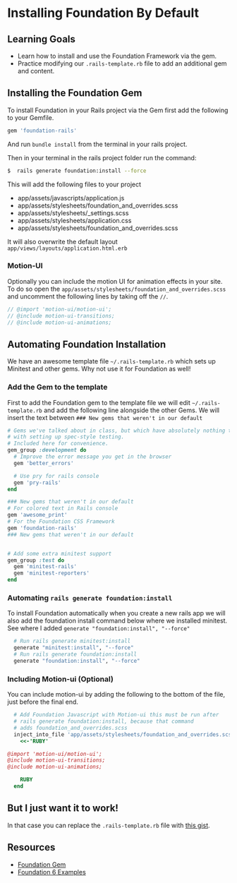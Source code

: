 #  Installing Foundation By Default

## Learning Goals
- Learn how to install and use the Foundation Framework via the gem.
- Practice modifying our `.rails-template.rb` file to add an additional gem and content.

## Installing the Foundation Gem

To install Foundation in your Rails project via the Gem first add the following to your Gemfile.

```ruby
gem 'foundation-rails'
```

And run `bundle install` from the terminal in your rails project.  


Then in your terminal in the rails project folder run the command:

```bash
$  rails generate foundation:install --force
```

This will add the following files to your project
-  app/assets/javascripts/application.js
-  app/assets/stylesheets/foundation_and_overrides.scss
-  app/assets/stylesheets/_settings.scss
-  app/assets/stylesheets/application.css
-  app/assets/stylesheets/foundation_and_overrides.scss  

It will also overwrite the default layout `app/views/layouts/application.html.erb`

### Motion-UI

Optionally you can include the motion UI for animation effects in your site.  To do so open the `app/assets/stylesheets/foundation_and_overrides.scss` and uncomment the following lines by taking off the `//`.

```scss
// @import 'motion-ui/motion-ui';
// @include motion-ui-transitions;
// @include motion-ui-animations;
```


## Automating Foundation Installation

We have an awesome template file `~/.rails-template.rb` which sets up Minitest and other gems.  Why not use it for Foundation as well!

### Add the Gem to the template

First to add the Foundation gem to the template file we will edit `~/.rails-template.rb`  and add the following line alongside the other Gems.  We will insert the text between `### New gems that weren't in our default`


```ruby
# Gems we've talked about in class, but which have absolutely nothing to do
# with setting up spec-style testing.
# Included here for convenience.
gem_group :development do
  # Improve the error message you get in the browser
  gem 'better_errors'

  # Use pry for rails console
  gem 'pry-rails'
end

### New gems that weren't in our default 
# For colored text in Rails console
gem 'awesome_print'
# For the Foundation CSS Framework
gem 'foundation-rails'
### New gems that weren't in our default 


# Add some extra minitest support
gem_group :test do
  gem 'minitest-rails'
  gem 'minitest-reporters'
end
```

### Automating `rails generate foundation:install`

To install Foundation automatically when you create a new rails app we will also add the foundation install command below where we installed minitest.  See where I added `generate "foundation:install", "--force"`

```ruby
  # Run rails generate minitest:install
  generate "minitest:install", "--force"
  # Run rails generate foundation:install
  generate "foundation:install", "--force"
```

### Including Motion-ui (Optional)

You can include motion-ui by adding the following to the bottom of the file, just before the final end.

```ruby
  # Add Foundation Javascript with Motion-ui this must be run after
  # rails generate foundation:install, because that command
  # adds foundation_and_overrides.scss
  inject_into_file 'app/assets/stylesheets/foundation_and_overrides.scss', after: '// @include motion-ui-animations;' do
    <<-'RUBY'

@import 'motion-ui/motion-ui';
@include motion-ui-transitions;
@include motion-ui-animations;

    RUBY
  end
```

## But I just want it to work!

In that case you can replace the `.rails-template.rb` file with [this gist](https://gist.github.com/CheezItMan/381344fc4655ff22c28fe24ecaf01917).

## Resources
- [Foundation Gem](https://github.com/zurb/foundation-rails)
- [Foundation 6 Examples](http://foundation.zurb.com/sites/docs/kitchen-sink.html)
